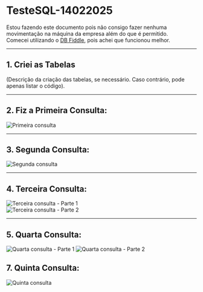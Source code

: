 # TesteSQL-14022025

Estou fazendo este documento pois não consigo fazer nenhuma movimentação na máquina da empresa além do que é permitido.  
Comecei utilizando o [DB Fiddle](https://www.db-fiddle.com/), pois achei que funcionou melhor.

---

## 1. Criei as Tabelas

(Descrição da criação das tabelas, se necessário. Caso contrário, pode apenas listar o código).

---

## 2. Fiz a Primeira Consulta:

![Primeira consulta](https://github.com/user-attachments/assets/4d1b08df-9b9c-4ad2-bdc9-dc973b66c2e4)

---

## 3. Segunda Consulta:

![Segunda consulta](https://github.com/user-attachments/assets/27aab642-0773-46dc-9327-cf422be3b9c6)


---

## 4. Terceira Consulta:

![Terceira consulta - Parte 1](https://github.com/user-attachments/assets/777fdb73-e9c9-43f2-95c8-201971ab3959)  
![Terceira consulta - Parte 2](https://github.com/user-attachments/assets/babe2a8c-c56a-4624-ad9c-959672c5fa30)

---

## 5. Quarta Consulta:

![Quarta consulta - Parte 1](https://github.com/user-attachments/assets/2b7ed128-53d3-4614-8166-51f2bfd0a87b)
![Quarta consulta - Parte 2](https://github.com/user-attachments/assets/0950b782-bddf-4aad-8175-4cd4201a0343)



## 7. Quinta Consulta:
![Quinta consulta](https://github.com/user-attachments/assets/1adbfd7f-9d79-456b-b8f0-471708d619f0)





